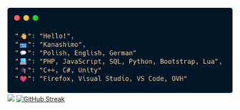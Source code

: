 ![](https://github.com/Kanashimo/kanashimo/blob/main/code.png)
![](https://skillicons.dev/icons?i=php,mysql,html,css,js,bootstrap,lua,c,cpp,cs,vscode,visualstudio)
[![GitHub Streak](https://streak-stats.demolab.com?user=Kanashimo&theme=transparent&border_radius=&short_numbers=true&background=45%2C02030B%2C042727&border=18EBE7&fire=18EBE7&stroke=18EBE7&ring=18EBE7&currStreakNum=18EBE7&sideNums=18EBE7&currStreakLabel=18EBE7&sideLabels=18EBE7&dates=18EBE7&excludeDaysLabel=18EBE7&hide_total_contributions=true)](https://git.io/streak-stats)
